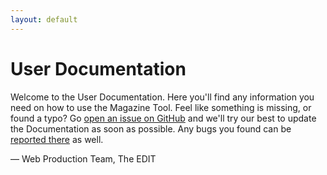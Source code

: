 ```yaml
---
layout: default
---
```


# User Documentation

Welcome to the User Documentation. Here you'll find any information you need on how to use the Magazine Tool. Feel like something is missing, or found a typo? Go [open an issue on GitHub][issues] and we'll try our best to update the Documentation as soon as possible. Any bugs you found can be [reported there][issues] as well.

— Web Production Team, The EDIT

[issues]: https://github.com/NAPWebProductionEditTeam/MagTool2/issues
